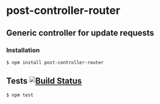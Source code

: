 # post-controller-router
## Generic controller for update requests

### Installation

	$ npm install post-controller-router

## Tests [![Build Status](https://travis-ci.org/medikoo/post-controller-router.svg)](https://travis-ci.org/medikoo/post-controller-router)

	$ npm test
